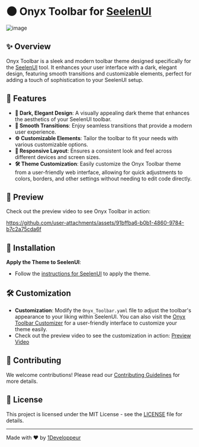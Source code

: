 # 🌑 Onyx Toolbar for [SeelenUI](https://github.com/eythaann/Seelen-UI)

![image](https://github.com/user-attachments/assets/b46fae54-8b7a-4926-9332-aa0d667245c7)

## ✨ Overview

Onyx Toolbar is a sleek and modern toolbar theme designed specifically for the [SeelenUI](https://github.com/eythaann/Seelen-UI) tool. It enhances your user interface with a dark, elegant design, featuring smooth transitions and customizable elements, perfect for adding a touch of sophistication to your SeelenUI setup.

## 🌟 Features

- **🎨 Dark, Elegant Design**: A visually appealing dark theme that enhances the aesthetics of your SeelenUI toolbar.
- **💨 Smooth Transitions**: Enjoy seamless transitions that provide a modern user experience.
- **⚙️ Customizable Elements**: Tailor the toolbar to fit your needs with various customizable options.
- **📱 Responsive Layout**: Ensures a consistent look and feel across different devices and screen sizes.
- **🛠️ Theme Customization**: Easily customize the Onyx Toolbar theme from a user-friendly web interface, allowing for quick adjustments to colors, borders, and other settings without needing to edit code directly.

## 🎥 Preview

Check out the preview video to see Onyx Toolbar in action:

https://github.com/user-attachments/assets/91bffba6-b0b1-4860-9784-b7c2a75cda6f

## 🚀 Installation
**Apply the Theme to SeelenUI**:
   - Follow the [instructions for SeelenUI](https://github.com/eythaann/Seelen-UI/blob/master/documentation/themes.md) to apply the theme.

## 🛠️ Customization

- **Customization**: Modify the `Onyx_Toolbar.yaml` file to adjust the toolbar's appearance to your liking within SeelenUI. You can also visit the [Onyx Toolbar Customizer](https://1developpeur.github.io/modern.html) for a user-friendly interface to customize your theme easily.
- Check out the preview video to see the customization in action:
[Preview Video](https://github.com/user-attachments/assets/2f9c393b-0a06-4820-aa66-e5fe070c6f9b)

## 🤝 Contributing

We welcome contributions! Please read our [Contributing Guidelines](CONTRIBUTING.md) for more details.

## 📜 License

This project is licensed under the MIT License - see the [LICENSE](LICENSE) file for details.

---

Made with ❤️ by [1Developpeur](https://github.com/1Developpeur)

